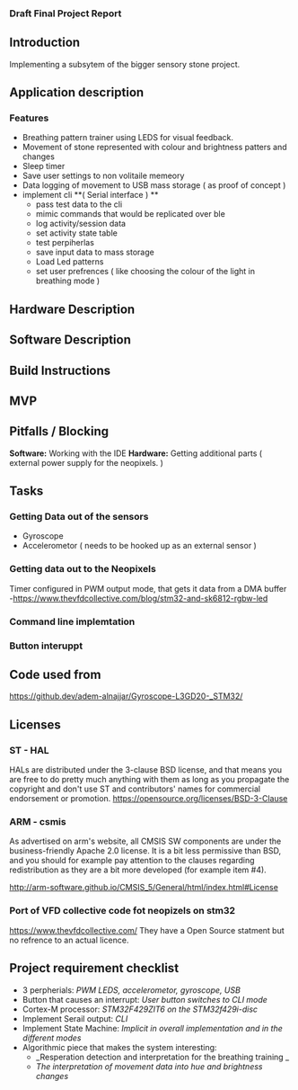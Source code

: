 ### Draft Final Project Report


## Introduction
Implementing a subsytem of the bigger sensory stone project. 

## Application description
### Features
- Breathing pattern trainer using LEDS for visual feedback.
- Movement of stone represented with colour and brightness patters and changes
- Sleep timer
- Save user settings to non volitaile memeory
- Data logging of movement  to USB mass storage ( as proof of concept )
- implement cli **( Serial interface ) **
  - pass test data to the cli
  - mimic commands that would be replicated over ble
  - log activity/session data
  - set activity  state table
  - test perpiherlas
  - save  input data to mass storage
  - Load Led patterns 
  - set user prefrences ( like choosing the colour of the light in breathing mode )
## Hardware Description
## Software Description
## Build Instructions
## MVP

## Pitfalls / Blocking 
**Software:**
Working with the IDE
**Hardware:**
Getting additional parts ( external power supply for the neopixels. ) 
## Tasks
### Getting Data out of the sensors
  - Gyroscope 
  - Accelerometor ( needs to be hooked up as an external sensor ) 

### Getting data out to the Neopixels 
Timer configured in PWM output mode, that gets it data from a DMA buffer
  -https://www.thevfdcollective.com/blog/stm32-and-sk6812-rgbw-led
  
### Command line implemtation 
### Button interuppt 


## Code used from 
https://github.dev/adem-alnajjar/Gyroscope-L3GD20-_STM32/

## Licenses
### ST - HAL

HALs are distributed under the 3-clause BSD license, and that means you are free to do pretty much anything with them as long as you propagate the copyright and don't use ST and contributors' names for commercial endorsement or promotion.
https://opensource.org/licenses/BSD-3-Clause

### ARM - csmis
As advertised on arm's website, all CMSIS SW components are under the business-friendly Apache 2.0 license. It is a bit less permissive than BSD, and you should for example pay attention to the clauses regarding redistribution as they are a bit more developed (for example item #4).

http://arm-software.github.io/CMSIS_5/General/html/index.html#License

### Port of VFD collective code fot neopizels on stm32
https://www.thevfdcollective.com/ They have a Open Source statment but no refrence to an actual licence. 

## Project requirement checklist
- 3 perpherials: _PWM LEDS, accelerometor, gyroscope, USB_
- Button that causes an interrupt: _User button switches to CLI mode_
- Cortex-M processor: _STM32F429ZIT6 on the STM32f429i-disc_
- Implement Serail output: _CLI_
- Implement State Machine: _Implicit in overall implementation and in the different modes_
- Algorithmic piece that makes the system interesting: 
   - _Resperation detection and  interpretation for the breathing training _
   - _The interpretation of movement data into hue and brightness changes_



